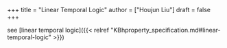 +++
title = "Linear Temporal Logic"
author = ["Houjun Liu"]
draft = false
+++

see [linear temporal logic]({{< relref "KBhproperty_specification.md#linear-temporal-logic" >}})
